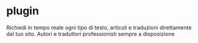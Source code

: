 # plugin
Richiedi in tempo reale ogni tipo di testo, articoli e traduzioni direttamente dal tuo sito. Autori e traduttori professionisti sempre a disposizione

